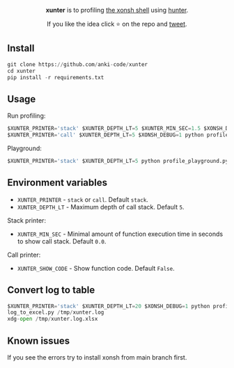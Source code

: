 <p align="center">
<b>xunter</b> is to profiling <a href="https://xon.sh">the xonsh shell</a> using <a href="https://github.com/ionelmc/python-hunter">hunter</a>.
</p>

<p align="center">  
If you like the idea click ⭐ on the repo and <a href="https://twitter.com/intent/tweet?text=Nice%20prompt%20for%20the%20xonsh%20shell!&url=https://github.com/anki-code/xontrib-xontrib-prompt-starship" target="_blank">tweet</a>.
</p>

## Install

```python
git clone https://github.com/anki-code/xunter 
cd xunter
pip install -r requirements.txt
```

## Usage

Run profiling:
```python
$XUNTER_PRINTER='stack' $XUNTER_DEPTH_LT=5 $XUNTER_MIN_SEC=1.5 $XONSH_DEBUG=1 python profile_xonsh.py --no-rc -c "print('Catch Me If You Can')"
$XUNTER_PRINTER='call' $XUNTER_DEPTH_LT=5 $XONSH_DEBUG=1 python profile_xonsh.py --no-rc -c "print('Catch Me If You Can')"
```

Playground:
```python
$XUNTER_PRINTER='stack' $XUNTER_DEPTH_LT=5 python profile_playground.py
```


## Environment variables

* `XUNTER_PRINTER` - `stack` or `call`. Default `stack`.
* `XUNTER_DEPTH_LT` - Maximum depth of call stack. Default `5`. 

Stack printer:
* `XUNTER_MIN_SEC` - Minimal amount of function execution time in seconds to show call stack. Default `0.0`.

Call printer:
* `XUNTER_SHOW_CODE` - Show function code. Default `False`.


## Convert log to table

```python
$XUNTER_PRINTER='stack' $XUNTER_DEPTH_LT=20 $XONSH_DEBUG=1 python profile_xonsh.py --no-rc -c "print(123)" e> /tmp/xunter.log
log_to_excel.py /tmp/xunter.log
xdg-open /tmp/xunter.log.xlsx
```

## Known issues

If you see the errors try to install xonsh from main branch first.
